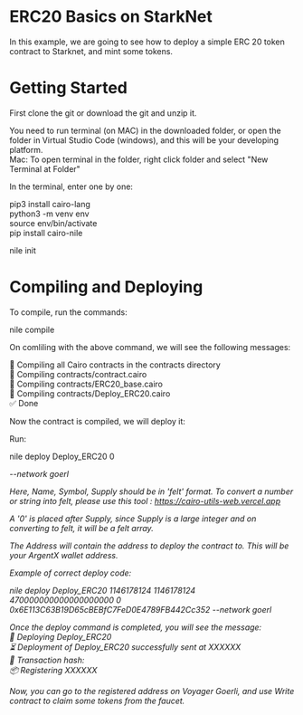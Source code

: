 # ERC20 Basics on StarkNet

In this example, we are going to see how to deploy a simple ERC 20 token contract to  Starknet, and mint some tokens. 

# Getting Started

First clone the git or download the git and unzip it.   

You need to run terminal (on MAC) in the downloaded folder, or open the folder in Virtual Studio Code (windows), and this will be your developing platform.  
Mac: To open terminal in the folder, right click folder and select  "New Terminal at Folder"  

In the terminal, enter one by one:    


pip3 install cairo-lang  
python3 -m venv env  
source env/bin/activate  
pip install cairo-nile  

nile init  

# Compiling and Deploying  

To compile, run the commands:  

nile compile  

On comliling with the above command, we will see the following messages:  

🤖 Compiling all Cairo contracts in the contracts directory  
🔨 Compiling contracts/contract.cairo  
🔨 Compiling contracts/ERC20_base.cairo  
🔨 Compiling contracts/Deploy_ERC20.cairo  
✅ Done  

Now the contract is compiled, we will deploy it:  


Run:  


nile deploy Deploy_ERC20 <NAME> <SYMBOL> <SUPPLY> 0 <ADDRESS> --network goerl  

Here, Name, Symbol, Supply should be in 'felt' format. To convert a number or string into felt, please use this tool : https://cairo-utils-web.vercel.app

  
  A '0' is placed after Supply, since Supply is a large integer and on converting to felt, it will be a felt array. 

  The Address will contain the address to deploy the contract to. This will be your ArgentX wallet address.

Example of correct deploy code:
  
  
nile deploy Deploy_ERC20 1146178124 1146178124 470000000000000000000 0 0x6E113C63B19D65cBEBfC7FeD0E4789FB442Cc352 --network goerl  

Once the deploy command is completed, you will see the message:  
🚀 Deploying Deploy_ERC20    
⏳ ️Deployment of Deploy_ERC20 successfully sent at XXXXXX  
🧾 Transaction hash:  
📦 Registering XXXXXX  

Now, you can go to the registered address on Voyager Goerli, and use Write contract to claim some tokens from the faucet. 
